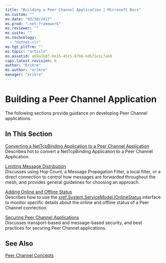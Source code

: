 ```yaml
---
title: "Building a Peer Channel Application | Microsoft Docs"
ms.custom: ""
ms.date: "03/30/2017"
ms.prod: ".net-framework"
ms.reviewer: ""
ms.suite: ""
ms.technology: 
  - "dotnet-clr"
ms.tgt_pltfrm: ""
ms.topic: "article"
ms.assetid: a69a1b8f-8e15-45c5-87b8-bdb71e1c7ab8
caps.latest.revision: 8
author: "Erikre"
ms.author: "erikre"
manager: "erikre"
---
```

# Building a Peer Channel Application
The following sections provide guidance on developing Peer Channel applications.  
  
## In This Section  
 [Converting a NetTcpBinding Application to a Peer Channel Application](../../../../docs/framework/wcf/feature-details/converting-a-nettcpbinding-application-to-a-peer-channel-application.md)  
 Describes hot to convert a NetTcpBinding Application to a Peer Channel Application.  
  
 [Limiting Message Distribution](../../../../docs/framework/wcf/feature-details/limiting-message-distribution.md)  
 Discusses using Hop Count, a Message Propagation Filter, a local filter, or a direct connection to control how messages are forwarded throughout the mesh, and provides general guidelines for choosing an approach.  
  
 [Adding Online and Offline Status](../../../../docs/framework/wcf/feature-details/adding-online-and-offline-status.md)  
 Describes how to use the <xref:System.ServiceModel.IOnlineStatus> interface to monitor specific details about the online and offline status of a Peer Channel connection.  
  
 [Securing Peer Channel Applications](../../../../docs/framework/wcf/feature-details/securing-peer-channel-applications.md)  
 Discusses transport-based and message-based security, and best practices for securing Peer Channel applications.  
  
## See Also  
 [Peer Channel Concepts](../../../../docs/framework/wcf/feature-details/peer-channel-concepts.md)